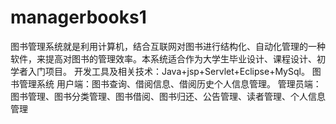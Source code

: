 # managerbooks1
图书管理系统就是利用计算机，结合互联网对图书进行结构化、自动化管理的一种软件，来提高对图书的管理效率。本系统适合作为大学生毕业设计、课程设计、初学者入门项目。 开发工具及相关技术：Java+jsp+Servlet+Eclipse+MySql。 图书管理系统 用户端：图书查询、借阅信息、借阅历史个人信息管理。 管理员端：图书管理、图书分类管理、图书借阅、图书归还、公告管理、读者管理、个人信息管理
